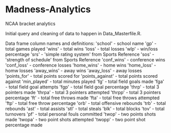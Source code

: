 # Madness-Analytics
NCAA bracket analytics

Initial query and cleaning of data to happen in Data_Masterfile.R. 

Data frame column names and definitions:
'school' - school name
'gp' - total games played
'wins' - total wins
'loss' - total losses
'wlp' - win/loss percentage
'srs' - 'simple rating system' from Sports Reference
'sos' - 'strength of schedule' from Sports Reference
'conf_wins' - conference wins
'conf_loss' - conference losses
'home_wins' - home wins
'home_loss' - homw losses
'away_wins'  - away wins
'away_loss' - away losses
'points_for' - total points scored for
'points_against' - total points scored against
'min_played' - total minutes played 
'fg' - total field goals made
'fga' - total field goal attempts
'fgp' - total field goal percentage
'thrp' - total 3 pointers made
'thrpa' - total 3 pointers attempted
'thrpp' - total 3 pointers percentage
'ft' - total free throws made
'fta' - total free throws attempted
'ftp' - total free throw percentage
'orb' - total offensive rebounds
'trb' - total rebounds
'ast' - total assists
'stl' - total steals 
'blk' - total blocks
'tov' - total turnovers
'pf' - total personal fouls committed 
'twop' - two points shots made
'twopa' - two point shots attempted
'twopp' - two point shot percentage made